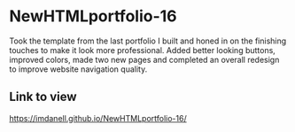 # NewHTMLportfolio-16

Took the template from the last portfolio I built and honed in on the finishing touches to make it look more professional. Added better looking buttons, improved colors, made two new pages and completed an overall redesign to improve website navigation quality.

## Link to view

https://imdanell.github.io/NewHTMLportfolio-16/
